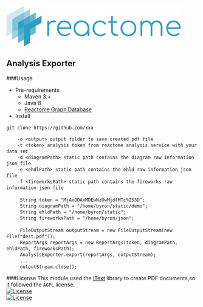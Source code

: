 ![reactome](src/main/resources/images/logo.png)

Analysis Exporter
---
###Usage
* Pre-requirements  
    * Maven 3.+  
    * Java 8  
    * [Reactome Graph Database](https://reactome.org/dev/graph-database)
* Install
```git
git clone https://github.com/xxx
```

```
    -o <output> output folder to save created pdf file
    -t <token> analysis token from reactome analysis service with your data set
    -d <diagramPath> static path contains the diagram raw information json file
    -e <ehdlPath> static path contains the ehld raw information json file
    -f <fireworksPath> static path contains the fireworks raw information json file
   
     String token = "MjAxODAxMDEwNzUwMjdfMTc%253D";
     String diagramPath = "/home/byron/static/demo";
     String ehldPath = "/home/byron/static";
     String fireworksPath = "/home/byron/json";
                
     FileOutputStream outputStream = new FileOutputStream(new File("dest.pdf"));
     ReportArgs reportArgs = new ReportArgs(token, diagramPath, ehldPath, fireworksPath);
     AnalysisExporter.export(reportArgs, outputStream);
     ...
     outputStream.close();
```
###License
This module used the [iText](https://itextpdf.com) library to create PDF documents,so it followed the `AGPL` license.  
[![License](https://img.shields.io/badge/license-AGPL%203.0-blue.svg?style=plastic)](https://opensource.org/licenses/AGPL-3.0)  
[![License](https://img.shields.io/badge/license-Apache%202.0-blue.svg?style=plastic)](https://opensource.org/licenses/Apache-2.0)